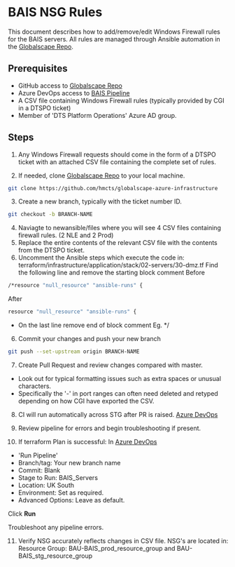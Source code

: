 # BAIS NSG Rules

This document describes how to add/remove/edit Windows Firewall rules for the BAIS servers. All rules are managed through Ansible automation in the [Globalscape Repo](https://github.com/hmcts/globalscape-azure-infrastructure).

## Prerequisites

* GitHub access to [Globalscape Repo](https://github.com/hmcts/globalscape-azure-infrastructure)
* Azure DevOps access to [BAIS Pipeline](https://dev.azure.com/hmcts/PlatformOperations/_build?definitionId=432)
* A CSV file containing Windows Firewall rules (typically provided by CGI in a DTSPO ticket)
* Member of 'DTS Platform Operations' Azure AD group.

## Steps

1. Any Windows Firewall requests should come in the form of a DTSPO ticket with an attached CSV file containing the complete set of rules.

2. If needed, clone [Globalscape Repo](https://github.com/hmcts/globalscape-azure-infrastructure) to your local machine.
```bash
git clone https://github.com/hmcts/globalscape-azure-infrastructure
```
3. Create a new branch, typically with the ticket number ID.
```bash
git checkout -b BRANCH-NAME
```
4. Naviagte to newansible/files where you will see 4 CSV files containing firewall rules. (2 NLE and 2 Prod)
5. Replace the entire contents of the relevant CSV file with the contents from the DTSPO ticket.
6. Uncomment the Ansible steps which execute the code in: terraform/infrastructure/application/stack/02-servers/30-dmz.tf
Find the following line and remove the starting block comment
Before
```bash
/*resource "null_resource" "ansible-runs" {
```
After
```bash
resource "null_resource" "ansible-runs" {
```
* On the last line remove end of block comment Eg. */

6. Commit your changes and push your new branch
```bash
git push --set-upstream origin BRANCH-NAME
```
7. Create Pull Request and review changes compared with master.
* Look out for typical formatting issues such as extra spaces or unusual characters. 
* Specifically the '-' in port ranges can often need deleted and retyped depending on how CGI have exported the CSV.

8. CI will run automatically across STG after PR is raised. [Azure DevOps](https://dev.azure.com/hmcts/PlatformOperations/_build?definitionId=432) 

9. Review pipeline for errors and begin troubleshooting if present.
10. If terraform Plan is successful:
In [Azure DevOps](https://dev.azure.com/hmcts/PlatformOperations/_build?definitionId=432) 
* 'Run Pipeline'
* Branch/tag: Your new branch name
* Commit: Blank
* Stage to Run: BAIS_Servers
* Location: UK South
* Environment: Set as required.
* Advanced Options: Leave as default.

Click **Run**

Troubleshoot any pipeline errors.

11. Verify NSG accurately reflects changes in CSV file. NSG's are located in: Resource Group: BAU-BAIS_prod_resource_group and BAU-BAIS_stg_resource_group